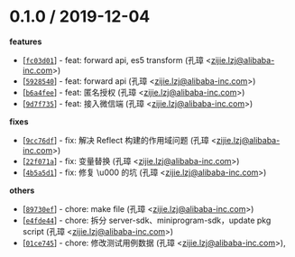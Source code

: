 
0.1.0 / 2019-12-04
==================

**features**
  * [[`fc03d01`](http://gitlab.alipay-inc.com/basement-cloud/ant-basement/commit/fc03d01cb5ce75b53ccfc54118fb218cf1b79bf8)] - feat: forward api, es5 transform (孔璋 <<zijie.lzj@alibaba-inc.com>>)
  * [[`5928540`](http://gitlab.alipay-inc.com/basement-cloud/ant-basement/commit/59285405b978aff95a8f297c39da42315834ce33)] - feat: forward api (孔璋 <<zijie.lzj@alibaba-inc.com>>)
  * [[`b6a4fee`](http://gitlab.alipay-inc.com/basement-cloud/ant-basement/commit/b6a4fee0eae9e5ceb5e866769a0556921eaf4cb5)] - feat: 匿名授权 (孔璋 <<zijie.lzj@alibaba-inc.com>>)
  * [[`9d7f735`](http://gitlab.alipay-inc.com/basement-cloud/ant-basement/commit/9d7f7357fa523250d110f77c43f08c0912ecbe05)] - feat: 接入微信端 (孔璋 <<zijie.lzj@alibaba-inc.com>>)

**fixes**
  * [[`9cc76df`](http://gitlab.alipay-inc.com/basement-cloud/ant-basement/commit/9cc76df27dd669a1d1dee00a0652c5aa7de4a881)] - fix: 解决 Reflect 构建的作用域问题 (孔璋 <<zijie.lzj@alibaba-inc.com>>)
  * [[`22f071a`](http://gitlab.alipay-inc.com/basement-cloud/ant-basement/commit/22f071aa013c502dfe5039d7c8acd43ddc596271)] - fix: 变量替换 (孔璋 <<zijie.lzj@alibaba-inc.com>>)
  * [[`4b5a5d1`](http://gitlab.alipay-inc.com/basement-cloud/ant-basement/commit/4b5a5d1d83b03e97a64f0028b9e485d8da5a295c)] - fix: 修复 \u000 的坑 (孔璋 <<zijie.lzj@alibaba-inc.com>>)

**others**
  * [[`89730ef`](http://gitlab.alipay-inc.com/basement-cloud/ant-basement/commit/89730efa42d69451a9c0fff6d3f3b09d2fe72f7b)] - chore: make file (孔璋 <<zijie.lzj@alibaba-inc.com>>)
  * [[`e4fde44`](http://gitlab.alipay-inc.com/basement-cloud/ant-basement/commit/e4fde44c05dc0ce202fa3b1b19c47eef68d0fc8d)] - chore: 拆分 server-sdk、miniprogram-sdk，update pkg script (孔璋 <<zijie.lzj@alibaba-inc.com>>)
  * [[`01ce745`](http://gitlab.alipay-inc.com/basement-cloud/ant-basement/commit/01ce745f86309055420678ef22e6c31b9f0d1694)] - chore: 修改测试用例数据 (孔璋 <<zijie.lzj@alibaba-inc.com>>),
